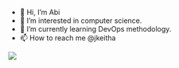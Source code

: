 - 👋 Hi, I’m Abi
- 👀 I’m interested in computer science.
- 🌱 I’m currently learning DevOps methodology.
- 📫 How to reach me @jkeitha

![](https://komarev.com/ghpvc/?username=jkeitha)
<!---
jkeitha/jkeitha is a ✨ special ✨ repository because its `README.md` (this file) appears on your GitHub profile.
You can click the Preview link to take a look at your changes.
--->
